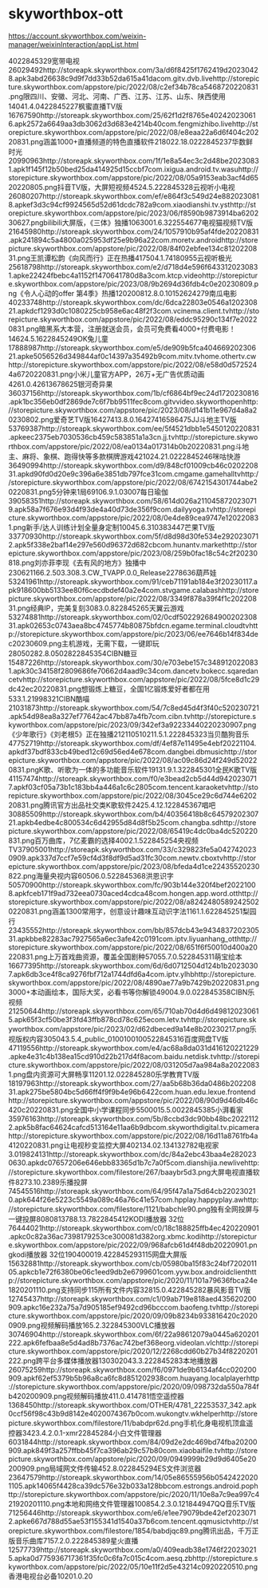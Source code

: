 # skyworthbox-ott
https://account.skyworthbox.com/weixin-manager/weixinInteraction/appList.html

<?xml version="1.0" encoding="UTF-8" standalone="yes"?><response><total>40</total><appList><item><appId>22845329</appId><appName>宽带电视</appName><appSize>26029492</appSize><appUrl>http://storeapk.skyworthbox.com/3a/d6f8425f1762419d20230428.apk</appUrl><md5>3abd26638c9d9f7dd33b52da615a41da</md5><packageName>com.gitv.dvb.live</packageName><picUrl>http://storepicture.skyworthbox.com/appstore/pic/2022/08/c2ef34b78ca5468720220831.png</picUrl><shortDescription>限四川、安徽、河北、河南、广西、江苏、江苏、山东、陕西使用</shortDescription><versionCode>1404</versionCode><versionName>1.4.04</versionName></item><item><appId>22845227</appId><appName>枫蜜直播TV版</appName><appSize>16767590</appSize><appUrl>http://storeapk.skyworthbox.com/25/62f1d2f8765e402420230616.apk</appUrl><md5>2572a6649aa3db3062d3d683e4214b40</md5><packageName>com.fengmizhibo.live</packageName><picUrl>http://storepicture.skyworthbox.com/appstore/pic/2022/08/e8eaa22a6d6f404c20220831.png</picUrl><shortDescription>涵盖1000+直播频道的特色直播软件</shortDescription><versionCode>21802</versionCode><versionName>2.18.02</versionName></item><item><appId>22845237</appId><appName>华数鲜时光</appName><appSize>20990963</appSize><appUrl>http://storeapk.skyworthbox.com/1f/1e8a54ec3c2d48be20230831.apk</appUrl><md5>1f145f12b50bed25da414925d15ccbf7</md5><packageName>com.ixigua.android.tv.wasu</packageName><picUrl>http://storepicture.skyworthbox.com/appstore/pic/2022/08/05a9153eab3acf4d6520220805.png</picUrl><shortDescription>抖音TV版，大屏短视频</shortDescription><versionCode>452</versionCode><versionName>4.5.2</versionName></item><item><appId>22845328</appId><appName>云视听小电视</appName><appSize>26080207</appSize><appUrl>http://storeapk.skyworthbox.com/ef/e864f3c549d24e8820230818.apk</appUrl><md5>ef3d3c94cf9924565d52d61dcdc782a9</md5><packageName>com.xiaodianshi.tv.yst</packageName><picUrl>http://storepicture.skyworthbox.com/appstore/pic/2023/06/f8590b9873914ba620230627.png</picUrl><shortDescription>bilibili大屏版，《三体》独播</shortDescription><versionCode>106300</versionCode><versionName>1.6.3</versionName></item><item><appId>22554677</appId><appName>电视猫视频TV版</appName><appSize>21645980</appSize><appUrl>http://storeapk.skyworthbox.com/24/1057910b95af4fde20220831.apk</appUrl><md5>241894c5a4800a025953df25e9b96a22</md5><packageName>com.moretv.android</packageName><picUrl>http://storepicture.skyworthbox.com/appstore/pic/2022/08/84f02ebfee134c8120220831.png</picUrl><shortDescription>王凯谭松韵《向风而行》正在热播</shortDescription><versionCode>41750</versionCode><versionName>4.1.7</versionName></item><item><appId>4180955</appId><appName>云视听极光</appName><appSize>25618798</appSize><appUrl>http://storeapk.skyworthbox.com/e2/d718d4e596f6433120230831.apk</appUrl><md5>e22424fbebc4a1152f1470641780d8a3</md5><packageName>com.ktcp.video</packageName><picUrl>http://storepicture.skyworthbox.com/appstore/pic/2023/08/9b2694d36fdb4c0e20230809.png</picUrl><shortDescription>《令人心动的offer 第4季》热播</shortDescription><versionCode>1202008</versionCode><versionName>12.8.0.1015</versionName></item><item><appId>2624279</appId><appName>南瓜电影</appName><appSize>40233748</appSize><appUrl>http://storeapk.skyworthbox.com/dc/6dca22803e0546a120230821.apk</appUrl><md5>dcf1293d0c1080225cb958e6ac48f2f3</md5><packageName>com.vcinema.client.tv</packageName><picUrl>http://storepicture.skyworthbox.com/appstore/pic/2022/08/eddc95290c134f7e20220831.png</picUrl><shortDescription>暗黑系大本营，注册就送会员，会员可免费看4000+付费电影！</shortDescription><versionCode>1462</versionCode><versionName>4.5.16</versionName></item><item><appId>22845249</appId><appName>OK兔儿童</appName><appSize>17888987</appSize><appUrl>http://storeapk.skyworthbox.com/e5/de909b5fca40466920230621.apk</appUrl><md5>e5056526d349844af0c14397a35492b9</md5><packageName>com.mitv.tvhome.othertv.cw</packageName><picUrl>http://storepicture.skyworthbox.com/appstore/pic/2022/08/e58d0d5725244a6720220831.png</picUrl><shortDescription>小米儿童官方APP，26万+无广告优质动画</shortDescription><versionCode>426</versionCode><versionName>1.0.426</versionName></item><item><appId>13678625</appId><appName>银河奇异果</appName><appSize>36037156</appSize><appUrl>http://storeapk.skyworthbox.com/1b/cf6864bf9ec24d1720230816.apk</appUrl><md5>1bc356eb0df2869de7c6f7bb9511fec8</md5><packageName>com.gitvvideo.skyworthopen</packageName><picUrl>http://storepicture.skyworthbox.com/appstore/pic/2023/08/d141b11e967d4a8a20230802.png</picUrl><shortDescription>爱奇艺TV版</shortDescription><versionCode>164274</versionCode><versionName>13.8.0.164274</versionName></item><item><appId>16586475</appId><appName>JJ斗地主TV版</appName><appSize>53769387</appSize><appUrl>http://storeapk.skyworthbox.com/ee/5f4521dbb1e5450120220831.apk</appUrl><md5>eec2375eb7030536cb459c583851a1a3</md5><packageName>cn.jj.tv</packageName><picUrl>http://storepicture.skyworthbox.com/appstore/pic/2022/08/ea0134a017314b0b20220831.png</picUrl><shortDescription>斗地主、麻将、象棋、跑得快等多款棋牌游戏</shortDescription><versionCode>42102</versionCode><versionName>4.21.02</versionName></item><item><appId>22845246</appId><appName>咪咕快游</appName><appSize>36490994</appSize><appUrl>http://storeapk.skyworthbox.com/d9/848cf01009cb46c020220831.apk</appUrl><md5>d90fd0d20e9c396a6e3851db797fce31</md5><packageName>com.cmgame.gamehalltv</packageName><picUrl>http://storepicture.skyworthbox.com/appstore/pic/2022/08/6742154301744abe20220831.png</picUrl><shortDescription>5分钟来1局</shortDescription><versionCode>6910</versionCode><versionName>6.9.1.0</versionName></item><item><appId>3007</appId><appName>每日瑜伽</appName><appSize>39058351</appSize><appUrl>http://storeapk.skyworthbox.com/58/614d026a2110458720230719.apk</appUrl><md5>58a7f676e93d4f93de4a40d73de356f9</md5><packageName>com.dailyyoga.tv</packageName><picUrl>http://storepicture.skyworthbox.com/appstore/pic/2022/08/0e4de89cea9747e120220831.png</picUrl><shortDescription>新手/达人训练计划全量身定制</shortDescription><versionCode>1004</versionCode><versionName>5.6.3</versionName></item><item><appId>10383447</appId><appName>芒果TV版</appName><appSize>33770930</appSize><appUrl>http://storeapk.skyworthbox.com/5f/d8d98d30fe534e2920230712.apk</appUrl><md5>5f338e2baf14e297e560d96372d682cb</md5><packageName>com.hunantv.market</packageName><picUrl>http://storepicture.skyworthbox.com/appstore/pic/2023/08/259b0fac18c54c2f20230818.png</picUrl><shortDescription>刘亦菲李现《去有风的地方》独播中</shortDescription><versionCode>23062116</versionCode><versionName>6.2.503.308.3.CW_TVAPP.0.0_Release</versionName></item><item><appId>2278636</appId><appName>葫芦娃</appName><appSize>53241961</appSize><appUrl>http://storeapk.skyworthbox.com/91/ceb71191ab184e3f20230117.apk</appUrl><md5>918600bb5133ee80f6cecdbdef40a2e4</md5><packageName>com.stvgame.calabash</packageName><picUrl>http://storepicture.skyworthbox.com/appstore/pic/2022/08/3349f878a39f4f1c20220831.png</picUrl><shortDescription>经典IP，完美复刻</shortDescription><versionCode>308</versionCode><versionName>3.0.8</versionName></item><item><appId>22845265</appId><appName>天翼云游戏</appName><appSize>53274881</appSize><appUrl>http://storeapk.skyworthbox.com/02/0cdf50229268490020230831.apk</appUrl><md5>02653c0743aea8bc4745774b80875bfd</md5><packageName>cn.egame.terminal.cloudtv</packageName><picUrl>http://storepicture.skyworthbox.com/appstore/pic/2023/06/ee7646b14f834dec20230609.png</picUrl><shortDescription>主机游戏，无需下载，一键即玩</shortDescription><versionCode>2805028</versionCode><versionName>2.8.05028</versionName></item><item><appId>22845354</appId><appName>CIBN糖豆</appName><appSize>15487226</appSize><appUrl>http://storeapk.skyworthbox.com/30/e703ebe157c3489120220831.apk</appUrl><md5>30c34158f2809686fe70662d4aad9c34</md5><packageName>com.dancetv.bokecc.sqaredancetv</packageName><picUrl>http://storepicture.skyworthbox.com/appstore/pic/2022/08/5fce8d1c29dc42ec20220831.png</picUrl><shortDescription>想锻炼上糖豆，全国1亿锻炼爱好者都在用</shortDescription><versionCode>53</versionCode><versionName>3.1.2</versionName></item><item><appId>1998321</appId><appName>CIBN酷喵</appName><appSize>21031873</appSize><appUrl>http://storeapk.skyworthbox.com/54/7c8ed45d4f3f40c520230721.apk</appUrl><md5>54d98ea8a327ef77642ac47bb87a4fb7</md5><packageName>com.cibn.tv</packageName><picUrl>http://storepicture.skyworthbox.com/appstore/pic/2023/09/342ef3a92233440220230907.png</picUrl><shortDescription>《少年歌行》《刘老根5》正在独播</shortDescription><versionCode>2121105102</versionCode><versionName>11.5.1.2</versionName></item><item><appId>22845323</appId><appName>当贝酷狗音乐</appName><appSize>47752719</appSize><appUrl>http://storeapk.skyworthbox.com/df/4ef87e11495e4ebf20221104.apk</appUrl><md5>df37bdf833cb49bed12c69d56ed4e678</md5><packageName>com.dangbei.dbmusic</packageName><picUrl>http://storepicture.skyworthbox.com/appstore/pic/2022/08/ac09c86d24f249d520220831.png</picUrl><shortDescription>K歌、听歌为一体的多功能音乐软件</shortDescription><versionCode>1913</versionCode><versionName>1.9.1.3</versionName></item><item><appId>22845301</appId><appName>全民K歌TV版</appName><appSize>41157474</appSize><appUrl>http://storeapk.skyworthbox.com/f0/e3bead2cb5d44d9420230717.apk</appUrl><md5>f03cf05a73b1c183bb4a446a1c6c2805</md5><packageName>com.tencent.karaoketv</packageName><picUrl>http://storepicture.skyworthbox.com/appstore/pic/2022/08/3045ce29c6d744e620220831.png</picUrl><shortDescription>腾讯官方出品社交类K歌软件</shortDescription><versionCode>242</versionCode><versionName>5.4.12.1</versionName></item><item><appId>22845367</appId><appName>唱吧</appName><appSize>30885509</appSize><appUrl>http://storeapk.skyworthbox.com/b4/40356418b8c6457920230721.apk</appUrl><md5>b4edbe4c800534c6d42955d84d8f5b25</md5><packageName>com.changba.sd</packageName><picUrl>http://storepicture.skyworthbox.com/appstore/pic/2022/08/65419c4dc0ba4dc520220831.png</picUrl><shortDescription>百万曲库，7亿麦霸的选择</shortDescription><versionCode>400</versionCode><versionName>2.1.5</versionName></item><item><appId>22845254</appId><appName>央视频TV</appName><appSize>37905001</appSize><appUrl>http://storeapk.skyworthbox.com/33/c329823fe5a0427420230909.apk</appUrl><md5>337d7ccf7e59cf4d3f8df9d5ad31fc30</md5><packageName>com.newtv.cboxtv</packageName><picUrl>http://storepicture.skyworthbox.com/appstore/pic/2023/08/bfeda4d1ce22435520230822.png</picUrl><shortDescription>海量央视内容</shortDescription><versionCode>6050</versionCode><versionName>6.0.5</versionName></item><item><appId>22845368</appId><appName>洪恩识字</appName><appSize>50570900</appSize><appUrl>http://storeapk.skyworthbox.com/fc/903b144e320f4bef20221008.apk</appUrl><md5>fceb171f9ad732eea0730aced4cdca48</md5><packageName>com.hongen.app.word.ott</packageName><picUrl>http://storepicture.skyworthbox.com/appstore/pic/2022/08/a82424805892425020220831.png</picUrl><shortDescription>涵盖1300常用字，创意设计趣味互动识字法</shortDescription><versionCode>116</versionCode><versionName>1.1.6</versionName></item><item><appId>22845251</appId><appName>梨园行</appName><appSize>23435552</appSize><appUrl>http://storeapk.skyworthbox.com/bb/857dcb43e943483720230531.apk</appUrl><md5>bbe82283ac7927565a6ec3afe42c0191</md5><packageName>com.iptv.liyuanhang_ott</packageName><picUrl>http://storepicture.skyworthbox.com/appstore/pic/2022/08/651f6f50010d400a20220831.png</picUrl><shortDescription>上万首戏曲资源，覆盖全国剧种</shortDescription><versionCode>5705</versionCode><versionName>5.7.0.5</versionName></item><item><appId>22845311</appId><appName>萌宝绘本</appName><appSize>16677395</appSize><appUrl>http://storeapk.skyworthbox.com/6d/6d0712504d124b1b20230307.apk</appUrl><md5>6db3ce4f8ca9276fbf712a1744dfd6a4</md5><packageName>com.iptv.ylhb</packageName><picUrl>http://storepicture.skyworthbox.com/appstore/pic/2022/08/4890ae77a9b7429b20220831.png</picUrl><shortDescription>3000+本动画绘本，国际大奖，必看书等你解锁</shortDescription><versionCode>4900</versionCode><versionName>4.9.0.0</versionName></item><item><appId>22845358</appId><appName>CIBN乐视频</appName><appSize>21250644</appSize><appUrl>http://storeapk.skyworthbox.com/65/710ab70d4d6d498120230615.apk</appUrl><md5>65f3cf50be3f3fd43ffb878cd78c625e</md5><packageName>com.letv.tv</packageName><picUrl>http://storepicture.skyworthbox.com/appstore/pic/2023/02/d62dbeced9a14e8b20230217.png</picUrl><shortDescription>乐视版权内容</shortDescription><versionCode>30504</versionCode><versionName>3.5.4_public_01001001005</versionName></item><item><appId>22845316</appId><appName>百度网盘TV版</appName><appSize>47119556</appSize><appUrl>http://storeapk.skyworthbox.com/e4/ac68a8da031d416120221229.apk</appUrl><md5>e4e31c4b138ea15cd910d22b217d4f8a</md5><packageName>com.baidu.netdisk.tv</packageName><picUrl>http://storepicture.skyworthbox.com/appstore/pic/2022/08/031205d7aa984a8a20220831.png</picUrl><shortDescription>盘内资源可大屏畅享</shortDescription><versionCode>1120</versionCode><versionName>1.12.0</versionName></item><item><appId>22845280</appId><appName>乐学教育TV版</appName><appSize>18197963</appSize><appUrl>http://storeapk.skyworthbox.com/27/aa5b68b36da0486b20220831.apk</appUrl><md5>275be5804bc5d66ff4f9f9b4e96b6422</md5><packageName>com.huan.edu.lexue.frontend</packageName><picUrl>http://storepicture.skyworthbox.com/appstore/pic/2022/08/90d9d46db46c420c20220831.png</picUrl><shortDescription>全国中小学课程同步</shortDescription><versionCode>550001</versionCode><versionName>5.5.00</versionName></item><item><appId>22845385</appId><appName>小湃看家</appName><appSize>35976163</appSize><appUrl>http://storeapk.skyworthbox.com/5b/8ccbd3dc90bb48bc20221122.apk</appUrl><md5>5b8fac64624cafcd513164e11aa6b9db</md5><packageName>com.skyworthdigital.tv.picamera</packageName><picUrl>http://storepicture.skyworthbox.com/appstore/pic/2022/08/16d11a8761fb4a4120220831.png</picUrl><shortDescription>让电视秒变监控大屏</shortDescription><versionCode>40213</versionCode><versionName>4.02.13</versionName></item><item><appId>4132782</appId><appName>电视家3.0</appName><appSize>19824131</appSize><appUrl>http://storeapk.skyworthbox.com/dc/84a2ebc43baa4e2820230630.apk</appUrl><md5>dc07657206e646ebb83365d1b7c7a0f5</md5><packageName>com.dianshijia.newlive</packageName><picUrl>http://storepicture.skyworthbox.com/filestore/267/baaybr5d3.png</picUrl><shortDescription>大屏电视直播软件</shortDescription><versionCode>827</versionCode><versionName>3.10.23</versionName></item><item><appId>89</appId><appName>乐播投屏</appName><appSize>74545516</appSize><appUrl>http://storeapk.skyworthbox.com/64/95f47a1a75d64cb220230210.apk</appUrl><md5>644f26e5223c5549a089c46a76c41e57</md5><packageName>com.hpplay.happyplay.aw</packageName><picUrl>http://storepicture.skyworthbox.com/filestore/1121/babchle90.png</picUrl><shortDescription>独有全网投屏与一键投屏</shortDescription><versionCode>808081378</versionCode><versionName>8.13.78</versionName></item><item><appId>22845412</appId><appName>KODI播放器 32位</appName><appSize>76444021</appSize><appUrl>http://storeapk.skyworthbox.com/c0/18c188825ffb4ec420220901.apk</appUrl><md5>c0c82a36ac7398179253ce300081d382</md5><packageName>org.xbmc.kodi</packageName><picUrl>http://storepicture.skyworthbox.com/appstore/pic/2022/09/968afcb61d4f48db20220901.png</picUrl><shortDescription>kodi播放器 32位</shortDescription><versionCode>1904000</versionCode><versionName>19.4</versionName></item><item><appId>22845293</appId><appName>115网盘大屏版</appName><appSize>15632881</appSize><appUrl>http://storeapk.skyworthbox.com/cb/05980ba15f83c24bf720201105.apk</appUrl><md5>cb1e72f6380be06c1eed9db2e6799601</md5><packageName>com.yyw.box.androidclient</packageName><picUrl>http://storepicture.skyworthbox.com/appstore/pic/2020/11/101a79636fbca24e1820201110.png</picUrl><shortDescription>支持同步115所有文件内容</shortDescription><versionCode>328</versionCode><versionName>15.0.4</versionName></item><item><appId>22845282</appId><appName>暴风影音TV版</appName><appSize>12745437</appSize><appUrl>http://storeapk.skyworthbox.com/c1/09ab719e818aed435620200909.apk</appUrl><md5>c16e232a75a7d905185ef9492cd96bcc</md5><packageName>com.baofeng.tv</packageName><picUrl>http://storepicture.skyworthbox.com/appstore/pic/2020/09/09b8234b933816420c20200909.png</picUrl><shortDescription>视频解码播放</shortDescription><versionCode>16</versionCode><versionName>5.2.3</versionName></item><item><appId>22845300</appId><appName>VLC播放器</appName><appSize>30746904</appSize><appUrl>http://storeapk.skyworthbox.com/6f/22a98612079a0445a620201222.apk</appUrl><md5>6fefbaa8e5d4ad8b7376ac742bef368e</md5><packageName>org.videolan.vlc</packageName><picUrl>http://storepicture.skyworthbox.com/appstore/pic/2020/12/2268cdd60b27b34f8220201222.png</picUrl><shortDescription>跨平台多媒体播放器</shortDescription><versionCode>13030204</versionCode><versionName>3.3.2</versionName></item><item><appId>22845283</appId><appName>本地播放器</appName><appSize>26075259</appSize><appUrl>http://storeapk.skyworthbox.com/f6/0971de9b6134af4cc020200909.apk</appUrl><md5>f62ef5379b5b96a8ca6fc8d851202938</md5><packageName>com.huayang.localplayer</packageName><picUrl>http://storepicture.skyworthbox.com/appstore/pic/2020/09/098732da550a784fb420200909.png</picUrl><shortDescription>视频解码播放</shortDescription><versionCode>41</versionCode><versionName>1.0.41</versionName></item><item><appId>4781</appId><appName>悟空遥控器</appName><appSize>1368450</appSize><appUrl>http://storeapk.skyworthbox.com/OTHER/4781_22253537_342.apk</appUrl><md5>0ccf56f98c43b9d8142e4020074367b0</md5><packageName>com.wukongtv.wkhelper</packageName><picUrl>http://storepicture.skyworthbox.com/filestore/11/babdpr62d.png</picUrl><shortDescription>手机化身电视机顶盒遥控器</shortDescription><versionCode>342</versionCode><versionName>3.4.2.0.1-xmr</versionName></item><item><appId>22845284</appId><appName>小白文件管理器</appName><appSize>6031844</appSize><appUrl>http://storeapk.skyworthbox.com/84/09d2e2dc469bd74fba20200909.apk</appUrl><md5>849f3a257ffbb45f7ca396ab29c57b80</md5><packageName>com.xiaobaifile.tv</packageName><picUrl>http://storepicture.skyworthbox.com/appstore/pic/2020/09/0949999b29d9d6405e20200909.png</picUrl><shortDescription>局域网文件传输</shortDescription><versionCode>45</versionCode><versionName>2.8.0</versionName></item><item><appId>22845294</appId><appName>ES文件浏览器</appName><appSize>23647579</appSize><appUrl>http://storeapk.skyworthbox.com/14/05e86555956b05424220201105.apk</appUrl><md5>14065f4428ca39dc576e32b033a128bb</md5><packageName>com.estrongs.android.pop</packageName><picUrl>http://storepicture.skyworthbox.com/appstore/pic/2020/11/10e8a7c9ea997c421920201110.png</picUrl><shortDescription>本地和网络文件管理器</shortDescription><versionCode>10085</versionCode><versionName>4.2.3.0.1</versionName></item><item><appId>21844947</appId><appName>QQ音乐TV版</appName><appSize>71256446</appSize><appUrl>http://storeapk.skyworthbox.com/e6/e1ee79079bde42ef20230712.apk</appUrl><md5>e667d788d55ae53f155341d1540a37b6</md5><packageName>com.tencent.qqmusictv</packageName><picUrl>http://storepicture.skyworthbox.com/filestore/1854/babdjqc89.png</picUrl><shortDescription>腾讯出品，千万正版音乐曲库</shortDescription><versionCode>715</versionCode><versionName>7.2.0.2</versionName></item><item><appId>22845389</appId><appName>星火直播</appName><appSize>12577739</appSize><appUrl>http://storeapk.skyworthbox.com/a0/409eadb38e1746f220230215.apk</appUrl><md5>a0d775936717361f35fc0c6fa7c015c4</md5><packageName>com.aesq.zb</packageName><picUrl>http://storepicture.skyworthbox.com/appstore/pic/2022/05/10e11f2d5e43214c0920220510.png</picUrl><shortDescription>香港电视台必备</shortDescription><versionCode>1020</versionCode><versionName>1.0.20</versionName></item></appList></response>
